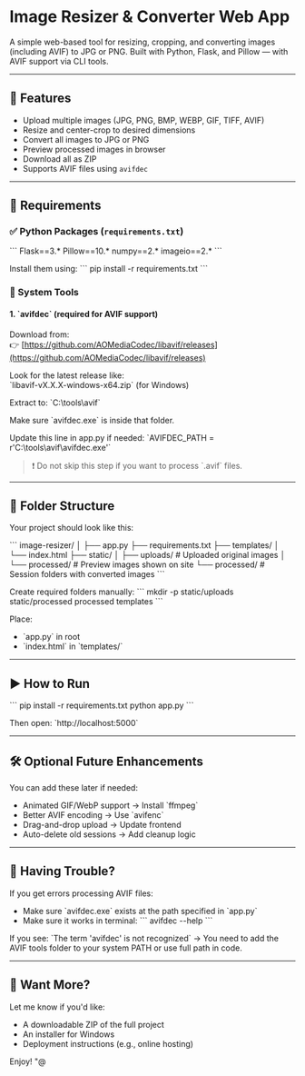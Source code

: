 # Image Resizer & Converter Web App

A simple web-based tool for resizing, cropping, and converting images (including AVIF) to JPG or PNG.
Built with Python, Flask, and Pillow — with AVIF support via CLI tools.

---

## 🧾 Features

- Upload multiple images (JPG, PNG, BMP, WEBP, GIF, TIFF, AVIF)
- Resize and center-crop to desired dimensions
- Convert all images to JPG or PNG
- Preview processed images in browser
- Download all as ZIP
- Supports AVIF files using `avifdec`

---

## 🧰 Requirements

### ✅ Python Packages (`requirements.txt`)
\`\`\`
Flask==3.*
Pillow==10.*
numpy==2.*
imageio==2.*
\`\`\`

Install them using:
\`\`\`
pip install -r requirements.txt
\`\`\`

### 🔧 System Tools

#### 1. \`avifdec\` (required for AVIF support)

Download from:  
👉 [https://github.com/AOMediaCodec/libavif/releases](https://github.com/AOMediaCodec/libavif/releases) 

Look for the latest release like:  
\`libavif-vX.X.X-windows-x64.zip\` (for Windows)

Extract to:
\`C:\tools\avif\`

Make sure \`avifdec.exe\` is inside that folder.

Update this line in app.py if needed:
\`AVIFDEC_PATH = r'C:\tools\avif\avifdec.exe'\`
> ❗ Do not skip this step if you want to process \`.avif\` files.

---

## 📁 Folder Structure

Your project should look like this:

\`\`\`
image-resizer/
│
├── app.py
├── requirements.txt
├── templates/
│   └── index.html
├── static/
│   ├── uploads/         # Uploaded original images
│   └── processed/       # Preview images shown on site
└── processed/           # Session folders with converted images
\`\`\`

Create required folders manually:
\`\`\`
mkdir -p static/uploads static/processed processed templates
\`\`\`

Place:
- \`app.py\` in root
- \`index.html\` in \`templates/\`

---

## ▶️ How to Run

\`\`\`
pip install -r requirements.txt
python app.py
\`\`\`

Then open:
\`http://localhost:5000\`

---

## 🛠️ Optional Future Enhancements

You can add these later if needed:
- Animated GIF/WebP support → Install \`ffmpeg\`
- Better AVIF encoding → Use \`avifenc\`
- Drag-and-drop upload → Update frontend
- Auto-delete old sessions → Add cleanup logic

---

## 💬 Having Trouble?

If you get errors processing AVIF files:
- Make sure \`avifdec.exe\` exists at the path specified in \`app.py\`
- Make sure it works in terminal:
\`\`\`
avifdec --help
\`\`\`

If you see:
\`The term 'avifdec' is not recognized\`
→ You need to add the AVIF tools folder to your system PATH or use full path in code.

---

## 🚀 Want More?

Let me know if you'd like:
- A downloadable ZIP of the full project
- An installer for Windows
- Deployment instructions (e.g., online hosting)

Enjoy!
"@
